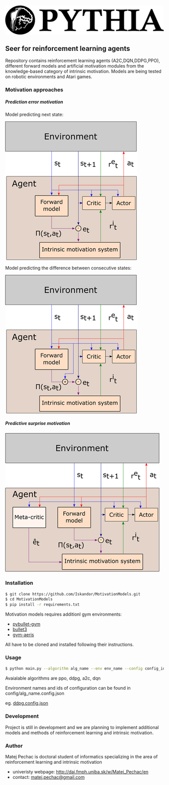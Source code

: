 ![](https://raw.githubusercontent.com/Iskandor/MotivationModels/master/assets/pythia_logo.png)
## Seer for reinforcement learning agents

Repository contains reinforcement learning agents (A2C,DQN,DDPG,PPO), different forward models and artificial motivation modules from the knowledge-based category of intrinsic motivation. Models are being tested on robotic environments and Atari games.

### Motivation approaches
##### Prediction error motivation

Model predicting next state:

![](https://raw.githubusercontent.com/Iskandor/MotivationModels/master/assets/fm.png)

Model predicting the difference between consecutive states:

![](https://raw.githubusercontent.com/Iskandor/MotivationModels/master/assets/rfm.png)

##### Predictive surprise motivation
![](https://raw.githubusercontent.com/Iskandor/MotivationModels/master/assets/mcg.png)

### Installation

```sh
$ git clone https://github.com/Iskandor/MotivationModels.git
$ cd MotivationModels
$ pip install -r requirements.txt
```

Motivation models requires additionl gym environments:
* [pybullet-gym](https://github.com/benelot/pybullet-gym)
* [bullet3](https://github.com/bulletphysics/bullet3)
* [gym-aeris](https://github.com/michalnand/gym-aeris)

All have to be cloned and installed following their instructions.

### Usage
```sh
$ python main.py --algorithm alg_name --env env_name --config config_id
```
Avaialable algorithms are ppo, ddpg, a2c, dqn

Environment names and ids of configuration can be found in config/alg_name.config.json 

eg. [ddpg.config.json](https://github.com/Iskandor/MotivationModels/blob/master/config/ddpg.config.json)

### Development
Project is still in development and we are planning to implement additional models and methods of reinforcement learning and intrinsic motivation. 

### Author
Matej Pechac is doctoral student of informatics specializing in the area of reinforcement learning and intrinsic motivation
- univeristy webpage: http://dai.fmph.uniba.sk/w/Matej_Pechac/en
- contact: matej.pechac@gmail.com